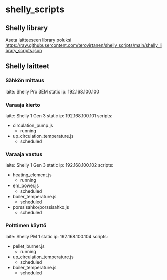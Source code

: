 # shelly_scripts

## Shelly library
Aseta laitteeseen library poluksi
https://raw.githubusercontent.com/terovirtanen/shelly_scripts/main/shelly_library_scripts.json

## Shelly laitteet

### Sähkön mittaus

laite: Shelly Pro 3EM
static ip: 192.168.100.100

### Varaaja kierto

laite: Shelly 1 Gen 3
static ip: 192.168.100.101
scripts:
 - circulation_pump.js
   - running
 - up_circulation_temperature.js
   - scheduled

### Varaaja vastus

laite: Shelly 1 Gen 3
static ip: 192.168.100.102
scripts:
 - heating_element.js
   - running
 - em_power.js
   - scheduled
 - boiler_temperature.js
   - scheduled
 - porssisahko/porssisahko.js
   - scheduled

### Polttimen käyttö

laite: Shelly PM 1
static ip: 192.168.100.104
scripts:
 - pellet_burner.js
   - running
 - up_circulation_temperature.js
   - scheduled
 - boiler_temperature.js
   - scheduled
